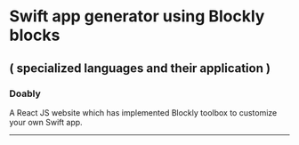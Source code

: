 # Swift app generator using Blockly blocks
## ( specialized languages and their application )

### Doably 
A React JS website which has implemented Blockly toolbox to customize your own Swift app.

-----------------------------------------------------------------------------------------

